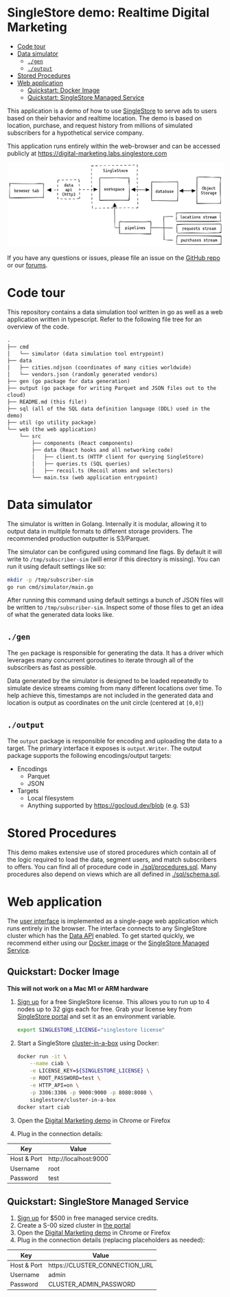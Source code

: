 # SingleStore demo: Realtime Digital Marketing <!-- omit in toc -->

- [Code tour](#code-tour)
- [Data simulator](#data-simulator)
  - [`./gen`](#gen)
  - [`./output`](#output)
- [Stored Procedures](#stored-procedures)
- [Web application](#web-application)
  - [Quickstart: Docker Image](#quickstart-docker-image)
  - [Quickstart: SingleStore Managed Service](#quickstart-singlestore-managed-service)

This application is a demo of how to use [SingleStore][singlestore] to serve ads to users based on their behavior and realtime location. The demo is based on location, purchase, and request history from millions of simulated subscribers for a hypothetical service company.

This application runs entirely within the web-browser and can be accessed publicly at https://digital-marketing.labs.singlestore.com

![architecture diagram](doc/architecture.png)

If you have any questions or issues, please file an issue on the [GitHub repo][gh-issues] or our [forums][forums].

[singlestore]: https://www.singlestore.com
[gh-issues]: https://github.com/singlestore-labs/demo-realtime-digital-marketing/issues
[forums]: https://www.singlestore.com/forum/

# Code tour

This repository contains a data simulation tool written in go as well as a web application written in typescript. Refer to the following file tree for an overview of the code.

```
.
├── cmd
│   └── simulator (data simulation tool entrypoint)
├── data
│   ├── cities.ndjson (coordinates of many cities worldwide)
│   └── vendors.json (randomly generated vendors)
├── gen (go package for data generation)
├── output (go package for writing Parquet and JSON files out to the cloud)
├── README.md (this file!)
├── sql (all of the SQL data definition language (DDL) used in the demo)
├── util (go utility package)
└── web (the web application)
    └── src
        ├── components (React components)
        ├── data (React hooks and all networking code)
        │   ├── client.ts (HTTP client for querying SingleStore)
        │   ├── queries.ts (SQL queries)
        │   ├── recoil.ts (Recoil atoms and selectors)
        └── main.tsx (web application entrypoint)
```

# Data simulator

The simulator is written in Golang. Internally it is modular, allowing it to output data in multiple formats to different storage providers. The recommended production outputter is S3/Parquet.

The simulator can be configured using command line flags. By default it will write to `/tmp/subscriber-sim` (will error if this directory is missing). You can run it using default settings like so:

```bash
mkdir -p /tmp/subscriber-sim
go run cmd/simulator/main.go
```

After running this command using default settings a bunch of JSON files will be written to `/tmp/subscriber-sim`. Inspect some of those files to get an idea of what the generated data looks like.

## `./gen`

The `gen` package is responsible for generating the data. It has a driver which leverages many concurrent goroutines to iterate through all of the subscribers as fast as possible.

Data generated by the simulator is designed to be loaded repeatedly to simulate device streams coming from many different locations over time. To help achieve this, timestamps are not included in the generated data and location is output as coordinates on the unit circle (centered at `[0,0]`)

## `./output`

The `output` package is responsible for encoding and uploading the data to a target. The primary interface it exposes is `output.Writer`. The output package supports the following encodings/output targets:

- Encodings
  - Parquet
  - JSON
- Targets
  - Local filesystem
  - Anything supported by https://gocloud.dev/blob (e.g. S3)

# Stored Procedures

This demo makes extensive use of stored procedures which contain all of the logic required to load the data, segment users, and match subscribers to offers. You can find all of procedure code in [./sql/procedures.sql](sql/procedures.sql). Many procedures also depend on views which are all defined in [./sql/schema.sql](./sql/schema.sql).

# Web application

The [user interface][demo] is implemented as a single-page web application which runs entirely in the browser. The interface connects to any SingleStore cluster which has the [Data API][data-api] enabled. To get started quickly, we recommend either using our [Docker image][ciab] or the [SingleStore Managed Service][portal].

## Quickstart: Docker Image

**This will not work on a Mac M1 or ARM hardware**

1. [Sign up][try-free] for a free SingleStore license. This allows you to run up to 4 nodes up to 32 gigs each for free. Grab your license key from [SingleStore portal][portal] and set it as an environment variable.

   ```bash
   export SINGLESTORE_LICENSE="singlestore license"
   ```

2. Start a SingleStore [cluster-in-a-box][ciab] using Docker:

   ```bash
   docker run -it \
       --name ciab \
       -e LICENSE_KEY=${SINGLESTORE_LICENSE} \
       -e ROOT_PASSWORD=test \
       -e HTTP_API=on \
       -p 3306:3306 -p 9000:9000 -p 8080:8080 \
       singlestore/cluster-in-a-box
   docker start ciab
   ```

3. Open the [Digital Marketing demo][demo] in Chrome or Firefox
4. Plug in the connection details:
   
| Key         | Value                 |
| ----------- | --------------------- |
| Host & Port | http://localhost:9000 |
| Username    | root                  |
| Password    | test                  |
   
## Quickstart: SingleStore Managed Service

1. [Sign up][try-free] for $500 in free managed service credits.
2. Create a S-00 sized cluster in [the portal][portal]
3. Open the [Digital Marketing demo][demo] in Chrome or Firefox
4. Plug in the connection details (replacing placeholders as needed):
   
| Key         | Value                          |
| ----------- | ------------------------------ |
| Host & Port | https://CLUSTER_CONNECTION_URL |
| Username    | admin                          |
| Password    | CLUSTER_ADMIN_PASSWORD         |

[try-free]: https://www.singlestore.com/try-free/
[demo]: https://digital-marketing.labs.singlestore.com
[data-api]: https://docs.singlestore.com/managed-service/en/reference/data-api.html
[ciab]: https://github.com/memsql/deployment-docker
[portal]: https://portal.singlestore.com/
